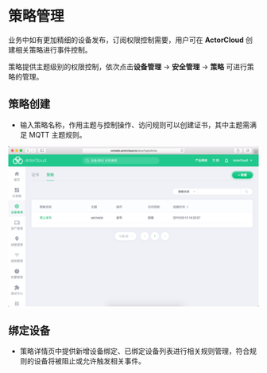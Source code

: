 # 策略管理

业务中如有更加精细的设备发布，订阅权限控制需要，用户可在 **ActorCloud** 创建相关策略进行事件控制。

策略提供主题级别的权限控制，依次点击**设备管理** -> **安全管理** -> **策略** 可进行策略的管理。


## 策略创建

- 输入策略名称，作用主题与控制操作、访问规则可以创建证书，其中主题需满足 MQTT 主题规则。

![alc_list](_assets/alc_list.png)



## 绑定设备

- 策略详情页中提供新增设备绑定、已绑定设备列表进行相关规则管理，符合规则的设备将被阻止或允许触发相关事件。
